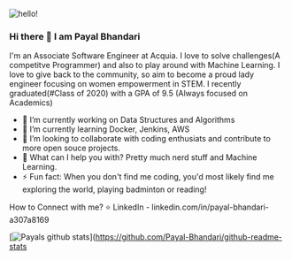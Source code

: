 
![hello!](https://user-images.githubusercontent.com/51235238/97335374-cc39ad80-18a3-11eb-99b9-de6327387e2f.gif)

### Hi there 👋 I am Payal Bhandari

<!--
**Payal-Bhandari/Payal-Bhandari** is a ✨ _special_ ✨ repository because its `README.md` (this file) appears on your GitHub profile.

Here are some ideas to get you started:-->

I'm an Associate Software Engineer at Acquia. I love to solve challenges(A competitve Programmer) and also to play around with Machine Learning. I love to give back to the community, so aim to become a proud lady engineer focusing on women empowerment in STEM. I recently graduated(#Class of 2020) with a GPA of 9.5 (Always focused on Academics)

- 🔭 I’m currently working on Data Structures and Algorithms 
- 🌱 I’m currently learning Docker, Jenkins, AWS 
- 👯 I’m looking to collaborate with coding enthusiats and contribute to more open souce projects. 
- 💬 What can I help you with? Pretty much nerd stuff and Machine Learning. 
- ⚡ Fun fact: When you don't find me coding, you'd most likely find me exploring the world, playing badminton or reading!


How to Connect with me?
⭐ LinkedIn - linkedin.com/in/payal-bhandari-a307a8169


[![Payals github stats](https://github-readme-stats.vercel.app/api?username=Payal-Bhandari)](https://github.com/Payal-Bhandari/github-readme-stats

